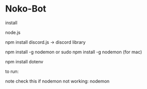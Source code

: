 # Noko-Bot


install 

node.js


npm install discord.js -> discord library

npm install -g nodemon
or sudo npm install -g nodemon (for mac)

npm install dotenv



to run:

note check this if nodemon not working: 
nodemon


